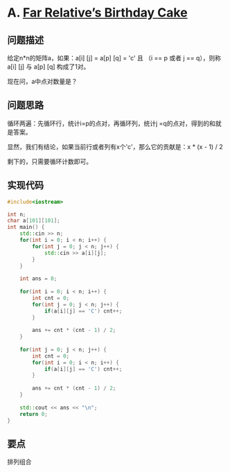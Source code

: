 # A. [Far Relative’s Birthday Cake](https://codeforces.com/problemset/problem/629/A)

## 问题描述

给定n*n的矩阵a，如果：a[i] [j] = a[p] [q] =  'c' 且 （i == p 或者 j == q），则称a[i] [j] 与 a[p] [q]  构成了1对。



现在问，a中点对数量是？



## 问题思路

循环两遍：先循环行，统计i=p的点对，再循环列，统计j =q的点对，得到的和就是答案。



显然，我们有结论，如果当前行或者列有x个'c'，那么它的贡献是：x * (x - 1) / 2



剩下的，只需要循环计数即可。



## 实现代码

```c++
#include<iostream>

int n;
char a[101][101];
int main() {
	std::cin >> n;
	for(int i = 0; i < n; i++) {
		for(int j = 0; j < n; j++) {
			std::cin >> a[i][j];
		}
	}
	
	int ans = 0;
	
	for(int i = 0; i < n; i++) {
		int cnt = 0; 
		for(int j = 0; j < n; j++) {
			if(a[i][j] == 'C') cnt++;
		}
		
		ans += cnt * (cnt - 1) / 2;
	}
	
	for(int j = 0; j < n; j++) {
		int cnt = 0; 
		for(int i = 0; i < n; i++) {
			if(a[i][j] == 'C') cnt++;
		}
		
		ans += cnt * (cnt - 1) / 2;
	}
	
	std::cout << ans << "\n";
	return 0;
}
```



## 要点

排列组合